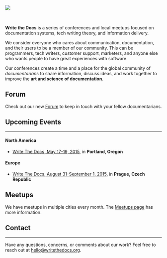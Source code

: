 <div class="row">
	<div class="col-md-6 col-sm-6 col-sm-offset-3 col-xs-8 col-xs-offset-2">
		<a href="index.html">
		  <img class="img-responsive" src="img/stickers/sticker-wtd-colors.png">
		</a>
	</div>
</div>

<br>
<br>

**Write the Docs** is a series of conferences and local meetups focused
on documentation systems, tech writing theory, and information delivery.

We consider everyone who cares about communication, documentation, and
their users to be a member of our community. This can be programmers,
tech writers, customer support, marketers, and anyone else who wants
people to have great experiences with software.

Our conferences create a time and a place for the global community of
*documentarians* to share information, discuss ideas, and work together
to improve the **art and science of documentation**.

Forum
-----

Check out our new [Forum](http://forum.writethedocs.org/) to keep in touch with your fellow documentarians.

Upcoming Events
---------------

* * * * *

#### North America

- [Write The Docs, May 17-19, 2015](conf/na/2015.md), in **Portland, Oregon**

#### Europe

- [Write The Docs, August 31-September 1, 2015](conf/eu/2015.md), in **Prague, Czech Republic**

Meetups
-------

We have meetups in multiple cities every month. The [Meetups page](meetups.md) has more information.

Contact
-------

* * * * *

Have any questions, concerns, or comments about our work? Feel free to
reach out at [hello@writethedocs.org](mailto:hello@writethedocs.org).

